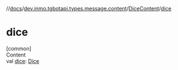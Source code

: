 //[docs](../../../index.md)/[dev.inmo.tgbotapi.types.message.content](../index.md)/[DiceContent](index.md)/[dice](dice.md)



# dice  
[common]  
Content  
val [dice](dice.md): [Dice](../../dev.inmo.tgbotapi.types.dice/-dice/index.md)  



